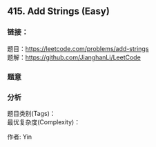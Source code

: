 ## 415. Add Strings (Easy)

### **链接**：
题目：https://leetcode.com/problems/add-strings  
题解：https://github.com/JianghanLi/LeetCode

### **题意**



### **分析**  
题目类别(Tags)：  
最优复杂度(Complexity)：  



作者: Yin

